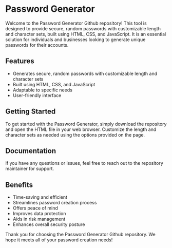 # Password Generator

Welcome to the Password Generator Github repository! This tool is designed to provide secure, random passwords with customizable length and character sets, built using HTML, CSS, and JavaScript. It is an essential solution for individuals and businesses looking to generate unique passwords for their accounts. 

## Features 
- Generates secure, random passwords with customizable length and character sets
- Built using HTML, CSS, and JavaScript
- Adaptable to specific needs
- User-friendly interface

## Getting Started
To get started with the Password Generator, simply download the repository and open the HTML file in your web browser. Customize the length and character sets as needed using the options provided on the page.

## Documentation 
If you have any questions or issues, feel free to reach out to the repository maintainer for support. 

## Benefits
- Time-saving and efficient
- Streamlines password creation process
- Offers peace of mind 
- Improves data protection 
- Aids in risk management 
- Enhances overall security posture

Thank you for choosing the Password Generator Github repository. We hope it meets all of your password creation needs!
